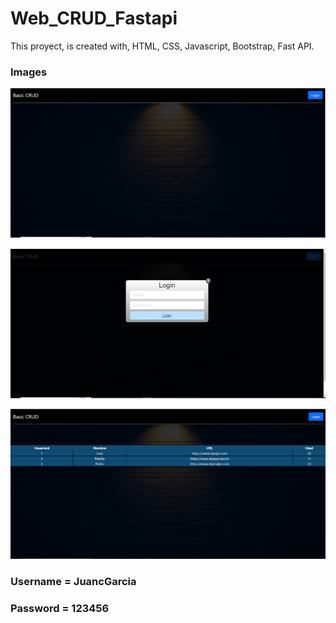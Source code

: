 # Web_CRUD_Fastapi

This proyect, is created with, HTML, CSS, Javascript, Bootstrap, Fast API.

### Images

![](images/init.PNG)

![](images/login.PNG)

![](images/tabla.PNG)

### Username = JuancGarcia

### Password = 123456
